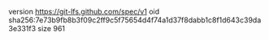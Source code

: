 version https://git-lfs.github.com/spec/v1
oid sha256:7e73b9fb8b3f09c2ff9c5f75654d4f74a1d37f8dabb1c8f1d643c39da3e331f3
size 961

